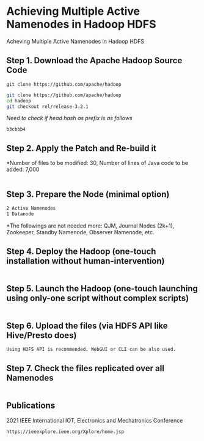# Achieving Multiple Active Namenodes in Hadoop HDFS
Acheving Multiple Active Namenodes in Hadoop HDFS

## Step 1. Download the Apache Hadoop Source Code
`git clone https://github.com/apache/hadoop`

```bash
git clone https://github.com/apache/hadoop
cd hadoop
git checkout rel/release-3.2.1
```
*Need to check if head hash as prefix is as follows*
```
b3cbbb4
```

## Step 2. Apply the Patch and Re-build it
*Number of files to be modified: 30, Number of lines of Java code to be added: 7,000
```bash

```

## Step 3. Prepare the Node (minimal option)
```bash
2 Active Namenodes
1 Datanode
```
*The followings are not needed more: QJM, Journal Nodes (2k+1), Zookeeper, Standby Namenode, Observer Namenode, etc.


## Step 4. Deploy the Hadoop (one-touch installation without human-intervention)
```bash

```

## Step 5. Launch the Hadoop (one-touch launching using only-one script without complex scripts)
```bash

```

## Step 6. Upload the files (via HDFS API like Hive/Presto does)
```bash
Using HDFS API is recommended. WebGUI or CLI can be also used.
```

## Step 7. Check the files replicated over all Namenodes
```bash

```


## Publications
2021 IEEE International IOT, Electronics and Mechatronics Conference
```
https://ieeexplore.ieee.org/Xplore/home.jsp
```
